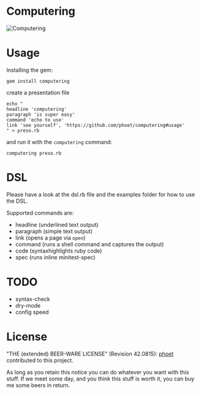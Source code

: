 # Computering

![Computering](http://blog.pluralsight.com/wp-content/uploads/peepcode/2013/charismatic-duo/img/dinosaur-hands.gif)

# Usage

Installing the gem:

```
gem install computering
```

create a presentation file

```
echo "
headline 'computering'
paragraph 'is super easy'
command 'echo to use'
link 'see yourself', 'https://github.com/phoet/computering#usage'
" > preso.rb
```

and run it with the `computering` command:

```
computering preso.rb
```

# DSL

Please have a look at the dsl.rb file and the examples folder for how to use the DSL.

Supported commands are:

* headline (underlined text output)
* paragraph (simple text output)
* link (opens a page via `open`)
* command (runs a shell command and captures the output)
* code (syntaxhighlights ruby code)
* spec (runs inline minitest-spec)

# TODO

* syntax-check
* dry-mode
* config speed

# License

"THE (extended) BEER-WARE LICENSE" (Revision 42.0815): [phoet](mailto:ps@nofail.de) contributed to this project.

As long as you retain this notice you can do whatever you want with this stuff.
If we meet some day, and you think this stuff is worth it, you can buy me some beers in return.
